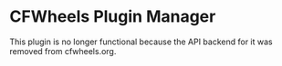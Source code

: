 # CFWheels Plugin Manager

This plugin is no longer functional because the API backend for it was removed from cfwheels.org.
